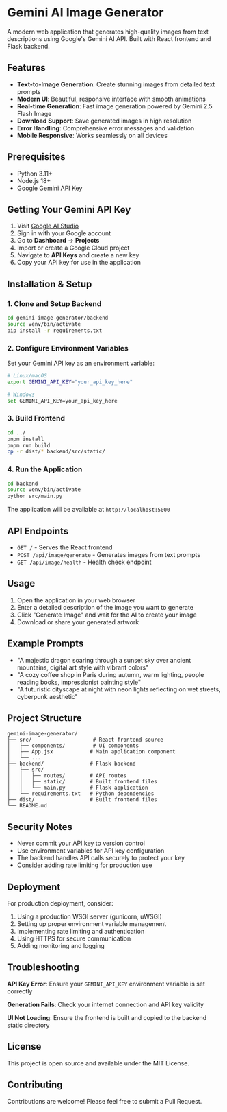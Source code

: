# Gemini AI Image Generator

A modern web application that generates high-quality images from text descriptions using Google's Gemini AI API. Built with React frontend and Flask backend.

## Features

- **Text-to-Image Generation**: Create stunning images from detailed text prompts
- **Modern UI**: Beautiful, responsive interface with smooth animations
- **Real-time Generation**: Fast image generation powered by Gemini 2.5 Flash Image
- **Download Support**: Save generated images in high resolution
- **Error Handling**: Comprehensive error messages and validation
- **Mobile Responsive**: Works seamlessly on all devices

## Prerequisites

- Python 3.11+
- Node.js 18+
- Google Gemini API Key

## Getting Your Gemini API Key

1. Visit [Google AI Studio](https://aistudio.google.com/)
2. Sign in with your Google account
3. Go to **Dashboard** → **Projects**
4. Import or create a Google Cloud project
5. Navigate to **API Keys** and create a new key
6. Copy your API key for use in the application

## Installation & Setup

### 1. Clone and Setup Backend

```bash
cd gemini-image-generator/backend
source venv/bin/activate
pip install -r requirements.txt
```

### 2. Configure Environment Variables

Set your Gemini API key as an environment variable:

```bash
# Linux/macOS
export GEMINI_API_KEY="your_api_key_here"

# Windows
set GEMINI_API_KEY=your_api_key_here
```

### 3. Build Frontend

```bash
cd ../
pnpm install
pnpm run build
cp -r dist/* backend/src/static/
```

### 4. Run the Application

```bash
cd backend
source venv/bin/activate
python src/main.py
```

The application will be available at `http://localhost:5000`

## API Endpoints

- `GET /` - Serves the React frontend
- `POST /api/image/generate` - Generates images from text prompts
- `GET /api/image/health` - Health check endpoint

## Usage

1. Open the application in your web browser
2. Enter a detailed description of the image you want to generate
3. Click "Generate Image" and wait for the AI to create your image
4. Download or share your generated artwork

## Example Prompts

- "A majestic dragon soaring through a sunset sky over ancient mountains, digital art style with vibrant colors"
- "A cozy coffee shop in Paris during autumn, warm lighting, people reading books, impressionist painting style"
- "A futuristic cityscape at night with neon lights reflecting on wet streets, cyberpunk aesthetic"

## Project Structure

```
gemini-image-generator/
├── src/                    # React frontend source
│   ├── components/         # UI components
│   ├── App.jsx            # Main application component
│   └── ...
├── backend/               # Flask backend
│   ├── src/
│   │   ├── routes/        # API routes
│   │   ├── static/        # Built frontend files
│   │   └── main.py        # Flask application
│   └── requirements.txt   # Python dependencies
├── dist/                  # Built frontend files
└── README.md
```

## Security Notes

- Never commit your API key to version control
- Use environment variables for API key configuration
- The backend handles API calls securely to protect your key
- Consider adding rate limiting for production use

## Deployment

For production deployment, consider:

1. Using a production WSGI server (gunicorn, uWSGI)
2. Setting up proper environment variable management
3. Implementing rate limiting and authentication
4. Using HTTPS for secure communication
5. Adding monitoring and logging

## Troubleshooting

**API Key Error**: Ensure your `GEMINI_API_KEY` environment variable is set correctly

**Generation Fails**: Check your internet connection and API key validity

**UI Not Loading**: Ensure the frontend is built and copied to the backend static directory

## License

This project is open source and available under the MIT License.

## Contributing

Contributions are welcome! Please feel free to submit a Pull Request.
